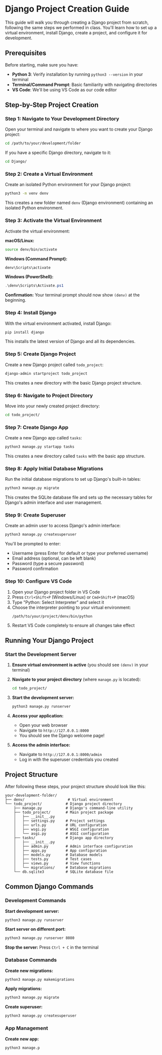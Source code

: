 # Django Project Creation Guide

This guide will walk you through creating a Django project from scratch, following the same steps we performed in class. You'll learn how to set up a virtual environment, install Django, create a project, and configure it for development.

## Prerequisites

Before starting, make sure you have:

- **Python 3**: Verify installation by running `python3 --version` in your terminal
- **Terminal/Command Prompt**: Basic familiarity with navigating directories
- **VS Code**: We'll be using VS Code as our code editor

## Step-by-Step Project Creation

### Step 1: Navigate to Your Development Directory

Open your terminal and navigate to where you want to create your Django project:

```bash
cd /path/to/your/development/folder
```

If you have a specific Django directory, navigate to it:

```bash
cd Django/
```

### Step 2: Create a Virtual Environment

Create an isolated Python environment for your Django project:

```bash
python3 -m venv denv
```

This creates a new folder named `denv` (Django environment) containing an isolated Python environment.

### Step 3: Activate the Virtual Environment

Activate the virtual environment:

**macOS/Linux:**
```bash
source denv/bin/activate
```

**Windows (Command Prompt):**
```cmd
denv\Scripts\activate
```

**Windows (PowerShell):**
```powershell
.\denv\Scripts\Activate.ps1
```

**Confirmation:** Your terminal prompt should now show `(denv)` at the beginning.

### Step 4: Install Django

With the virtual environment activated, install Django:

```bash
pip install django
```

This installs the latest version of Django and all its dependencies.

### Step 5: Create Django Project

Create a new Django project called `todo_project`:

```bash
django-admin startproject todo_project
```

This creates a new directory with the basic Django project structure.

### Step 6: Navigate to Project Directory

Move into your newly created project directory:

```bash
cd todo_project/
```

### Step 7: Create Django App

Create a new Django app called `tasks`:

```bash
python3 manage.py startapp tasks
```

This creates a new directory called `tasks` with the basic app structure.

### Step 8: Apply Initial Database Migrations

Run the initial database migrations to set up Django's built-in tables:

```bash
python3 manage.py migrate
```

This creates the SQLite database file and sets up the necessary tables for Django's admin interface and user management.

### Step 9: Create Superuser

Create an admin user to access Django's admin interface:

```bash
python3 manage.py createsuperuser
```

You'll be prompted to enter:
- Username (press Enter for default or type your preferred username)
- Email address (optional, can be left blank)
- Password (type a secure password)
- Password confirmation

### Step 10: Configure VS Code

1. Open your Django project folder in VS Code
2. Press `Ctrl+Shift+P` (Windows/Linux) or `Cmd+Shift+P` (macOS)
3. Type "Python: Select Interpreter" and select it
4. Choose the interpreter pointing to your virtual environment:
   ```
   /path/to/your/project/denv/bin/python
   ```
5. Restart VS Code completely to ensure all changes take effect

## Running Your Django Project

### Start the Development Server

1. **Ensure virtual environment is active** (you should see `(denv)` in your terminal)

2. **Navigate to your project directory** (where `manage.py` is located):
   ```bash
   cd todo_project/
   ```

3. **Start the development server:**
   ```bash
   python3 manage.py runserver
   ```

4. **Access your application:**
   - Open your web browser
   - Navigate to `http://127.0.0.1:8000`
   - You should see the Django welcome page!

5. **Access the admin interface:**
   - Navigate to `http://127.0.0.1:8000/admin`
   - Log in with the superuser credentials you created

## Project Structure

After following these steps, your project structure should look like this:

```
your-development-folder/
├── denv/                    # Virtual environment
└── todo_project/           # Django project directory
    ├── manage.py           # Django's command-line utility
    ├── todo_project/       # Main project package
    │   ├── __init__.py
    │   ├── settings.py     # Project settings
    │   ├── urls.py         # URL configuration
    │   ├── wsgi.py         # WSGI configuration
    │   └── asgi.py         # ASGI configuration
    ├── tasks/              # Django app directory
    │   ├── __init__.py
    │   ├── admin.py        # Admin interface configuration
    │   ├── apps.py         # App configuration
    │   ├── models.py       # Database models
    │   ├── tests.py        # Test cases
    │   ├── views.py        # View functions
    │   └── migrations/     # Database migrations
    └── db.sqlite3          # SQLite database file
```

## Common Django Commands

### Development Commands

**Start development server:**
```bash
python3 manage.py runserver
```

**Start server on different port:**
```bash
python3 manage.py runserver 8080
```

**Stop the server:**
Press `Ctrl + C` in the terminal

### Database Commands

**Create new migrations:**
```bash
python3 manage.py makemigrations
```

**Apply migrations:**
```bash
python3 manage.py migrate
```

**Create superuser:**
```bash
python3 manage.py createsuperuser
```

### App Management

**Create new app:**
```bash
python3 manage.p